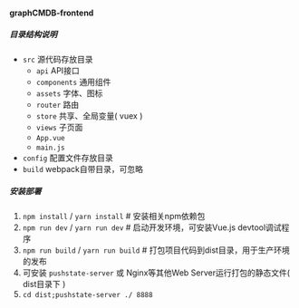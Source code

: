 #### graphCMDB-frontend

##### 目录结构说明
- `src`  源代码存放目录
  - `api`  API接口
  - `components`  通用组件
  - `assets`  字体、图标
  - `router`  路由
  - `store`  共享、全局变量( vuex )
  - `views`  子页面
  - `App.vue`
  - `main.js`
- `config`  配置文件存放目录
- `build`  webpack自带目录，可忽略

##### 安装部署
1. `npm install` / `yarn install` # 安装相关npm依赖包
2. `npm run dev` / `yarn run dev` # 启动开发环境，可安装Vue.js devtool调试程序
3. `npm run build` / `yarn run build` # 打包项目代码到dist目录，用于生产环境的发布
4. 可安装 `pushstate-server` 或 Nginx等其他Web Server运行打包的静态文件( dist目录下 )
5. `cd dist;pushstate-server ./ 8888`
